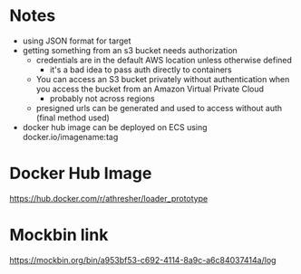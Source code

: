 # Notes
- using JSON format for target
- getting something from an s3 bucket needs authorization
  - credentials are in the default AWS location unless otherwise defined
    - it's a bad idea to pass auth directly to containers
  - You can access an S3 bucket privately without authentication when you access the bucket from an Amazon Virtual Private Cloud
    - probably not across regions
  - presigned urls can be generated and used to access without auth (final method used)
- docker hub image can be deployed on ECS using docker.io/imagename:tag

# Docker Hub Image
https://hub.docker.com/r/athresher/loader_prototype

# Mockbin link
https://mockbin.org/bin/a953bf53-c692-4114-8a9c-a6c84037414a/log
